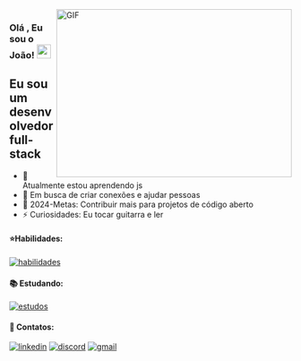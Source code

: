 <img align="right" alt="GIF" src="https://github.com/abhisheknaiidu/abhisheknaiidu/blob/master/code.gif?raw=true" width="420" height="300" />

### Olá , Eu sou o João! <img src="https://media.giphy.com/media/hvRJCLFzcasrR4ia7z/giphy.gif" width="25px">


## Eu sou um desenvolvedor full-stack

- 🌱 Atualmente estou aprendendo js
- 👯 Em busca de criar conexões e ajudar pessoas
- 🥅 2024-Metas: Contribuir mais para projetos de código aberto
- ⚡ Curiosidades: Eu tocar guitarra e ler


#### ⭐Habilidades: 
[![habilidades](https://skillicons.dev/icons?i=js,html,css,git,github&perline=3)](https://skillicons.dev)

#### 📚 Estudando:
[![estudos](https://skillicons.dev/icons?i=js&perline=3)](https://skillicons.dev)

#### 🔗 Contatos:
[![linkedin](https://img.shields.io/badge/LinkedIn-0077B5?style=for-the-badge&logo=linkedin&logoColor=white)](https://www.linkedin.com/in/joaopedrossdev/)
[![discord](https://img.shields.io/badge/Discord-5865F2?style=for-the-badge&logo=discord&logoColor=white)](https://www.discord.com/users/894651919115616327/)
[![gmail](https://img.shields.io/badge/Gmail-D14836?style=for-the-badge&logo=gmail&logoColor=white)](mailto:joaopedrosilvasalesss@gmail.com)

<br />

